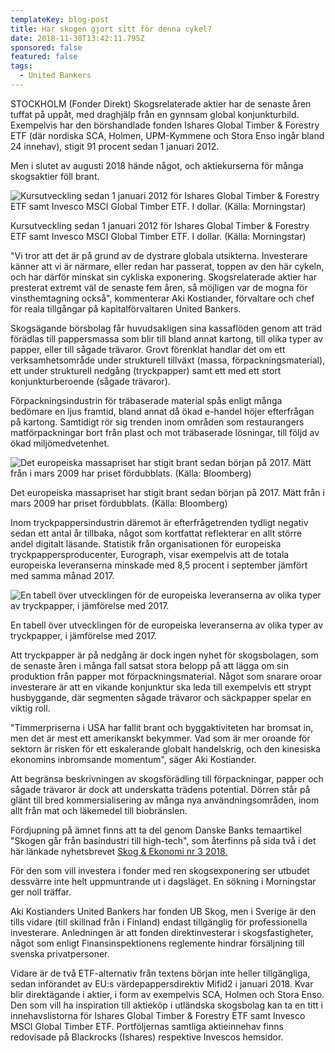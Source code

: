 ```yaml
---
templateKey: blog-post
title: Har skogen gjort sitt för denna cykel?
date: 2018-11-30T13:42:11.795Z
sponsored: false
featured: false
tags:
  - United Bankers
---
```

STOCKHOLM (Fonder Direkt) Skogsrelaterade aktier har de senaste åren tuffat på uppåt, med draghjälp från en gynnsam global konjunkturbild. Exempelvis har den börshandlade fonden Ishares Global Timber & Forestry ETF (där nordiska SCA, Holmen, UPM-Kymmene och Stora Enso ingår bland 24 innehav), stigit 91 procent sedan 1 januari 2012.


Men i slutet av augusti 2018 hände något, och aktiekurserna för många skogsaktier föll brant.

![Kursutveckling sedan 1 januari 2012 för Ishares Global Timber & Forestry ETF samt Invesco MSCI Global Timber ETF. I dollar. (Källa: Morningstar)](/img/35.png)

<span class="image-caption">Kursutveckling sedan 1 januari 2012 för Ishares Global Timber & Forestry ETF samt Invesco MSCI Global Timber ETF. I dollar. (Källa: Morningstar)</span>

"Vi tror att det är på grund av de dystrare globala utsikterna. Investerare känner att vi är närmare, eller redan har passerat, toppen av den här cykeln, och har därför minskat sin cykliska exponering. Skogsrelaterade aktier har presterat extremt väl de senaste fem åren, så möjligen var de mogna för vinsthemtagning också", kommenterar Aki Kostiander, förvaltare och chef för reala tillgångar på kapitalförvaltaren United Bankers.


Skogsägande börsbolag får huvudsakligen sina kassaflöden genom att träd förädlas till pappersmassa som blir till bland annat kartong, till olika typer av papper, eller till sågade trävaror. Grovt förenklat handlar det om ett verksamhetsområde under strukturell tillväxt (massa, förpackningsmaterial), ett under strukturell nedgång (tryckpapper) samt ett med ett stort konjunkturberoende (sågade trävaror).


Förpackningsindustrin för träbaserade material spås enligt många bedömare en ljus framtid, bland annat då ökad e-handel höjer efterfrågan på kartong. Samtidigt rör sig trenden inom områden som restaurangers matförpackningar bort från plast och mot träbaserade lösningar, till följd av ökad miljömedvetenhet.

![Det europeiska massapriset har stigit brant sedan början på 2017. Mätt från i mars 2009 har priset fördubblats. (Källa: Bloomberg)](/img/36.png)

<span class="image-caption">Det europeiska massapriset har stigit brant sedan början på 2017. Mätt från i mars 2009 har priset fördubblats. (Källa: Bloomberg)</span>

Inom tryckpappersindustrin däremot är efterfrågetrenden tydligt negativ sedan ett antal år tillbaka, något som kortfattat reflekterar en allt större andel digitalt läsande. Statistik från organisationen för europeiska tryckpappersproducenter, Eurograph, visar exempelvis att de totala europeiska leveranserna minskade med 8,5 procent i september jämfört med samma månad 2017.



![En tabell över utvecklingen för de europeiska leveranserna av olika typer av tryckpapper, i jämförelse med 2017.](/img/37.png)

<span class="image-caption">En tabell över utvecklingen för de europeiska leveranserna av olika typer av tryckpapper, i jämförelse med 2017.</span>

Att tryckpapper är på nedgång är dock ingen nyhet för skogsbolagen, som de senaste åren i många fall satsat stora belopp på att lägga om sin produktion från papper mot förpackningsmaterial. Något som snarare oroar investerare är att en vikande konjunktur ska leda till exempelvis ett strypt husbyggande, där segmenten sågade trävaror och säckpapper spelar en viktig roll.


"Timmerpriserna i USA har fallit brant och byggaktiviteten har bromsat in, men det är mest ett amerikanskt bekymmer. Vad som är mer oroande för sektorn är risken för ett eskalerande globalt handelskrig, och den kinesiska ekonomins inbromsande momentum", säger Aki Kostiander.


Att begränsa beskrivningen av skogsförädling till förpackningar, papper och sågade trävaror är dock att underskatta trädens potential. Dörren står på glänt till bred kommersialisering av många nya användningsområden, inom allt från mat och läkemedel till biobränslen.


Fördjupning på ämnet finns att ta del genom Danske Banks temaartikel "Skogen går från basindustri till high-tech", som återfinns på sida två i det här länkade nyhetsbrevet [Skog & Ekonomi nr 3 2018.
](https://danskebank.se/skog-och-lantbruk/nyheter-och-marknad/aktuellt/-/media/files/se/pdf/skog-och-lantbruk/skogogekonomi-nr3-2018.pdf)


För den som vill investera i fonder med ren skogsexponering ser utbudet dessvärre inte helt uppmuntrande ut i dagsläget. En sökning i Morningstar ger noll träffar.


Aki Kostianders United Bankers har fonden UB Skog, men i Sverige är den tills vidare (till skillnad från i Finland) endast tillgänglig för professionella investerare. Anledningen är att fonden direktinvesterar i skogsfastigheter, något som enligt Finansinspektionens reglemente hindrar försäljning till svenska privatpersoner.


Vidare är de två ETF-alternativ från textens början inte heller tillgängliga, sedan införandet av EU:s värdepappersdirektiv Mifid2 i januari 2018. Kvar blir direktägande i aktier, i form av exempelvis SCA, Holmen och Stora Enso. Den som vill ha inspiration till aktieköp i utländska skogsbolag kan ta en titt i innehavslistorna för Ishares Global Timber & Forestry ETF samt Invesco MSCI Global Timber ETF. Portföljernas samtliga aktieinnehav finns redovisade på Blackrocks (Ishares) respektive Invescos hemsidor.
